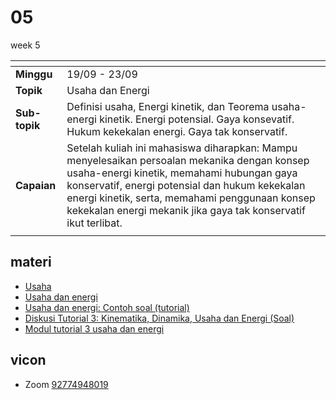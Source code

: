 # 05
week 5

<span> | <span>
:- | :-
**Minggu** | 19/09 - 23/09
**Topik** | Usaha dan Energi
**Sub-topik** | Definisi usaha, Energi kinetik, dan Teorema usaha-energi kinetik. Energi potensial. Gaya konsevatif. Hukum kekekalan energi. Gaya tak konservatif.
**Capaian** | Setelah kuliah ini mahasiswa diharapkan: Mampu menyelesaikan persoalan mekanika dengan konsep usaha-energi kinetik, memahami hubungan gaya konservatif, energi potensial dan hukum kekekalan energi kinetik, serta, memahami penggunaan konsep kekekalan energi mekanik jika gaya tak konservatif ikut terlibat. 
||


## materi
+ [Usaha](https://bugx.vercel.app/pages/0240.html)
+ [Usaha dan energi](work-energy-20220919-v7.pdf)
+ [Usaha dan energi: Contoh soal (tutorial)](work-energy-problem-20220921-v2.pdf)
+ [Diskusi Tutorial 3: Kinematika, Dinamika, Usaha dan Energi (Soal)](tutorial-week-3-20220921_v4.pdf)
+ [Modul tutorial 3 usaha dan energi](module-03-a.pdf)


## vicon
+ Zoom [92774948019](https://itb-ac-id.zoom.us/j/92774948019?pwd=WVVBRllUQlpabkVmdXJ3d1hvNmtBUT09)